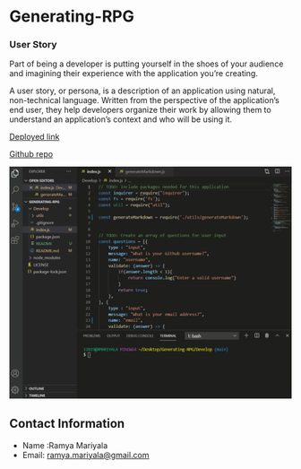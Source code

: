 # Generating-RPG

### User Story

Part of being a developer is putting yourself in the shoes of 
your audience and imagining their experience with the application 
you’re creating. 

A user story, or persona, is a description of an application using 
natural, non-technical language. Written from the perspective of the 
application’s end user, they help developers organize their work by 
allowing them to understand an application’s context and who will be 
using it.



[Deployed link](https://ramyamariyala.github.io/Generating-RPG/)

[Github repo](https://github.com/Ramyamariyala/Generating-RPG.git)

![Gif](assests/README.gif)

## Contact Information
 * Name :Ramya Mariyala
 * Email: ramya.mariyala@gmail.com
